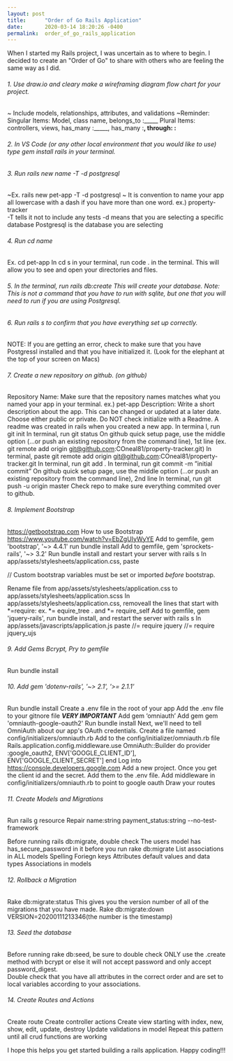 ```yaml
---
layout: post
title:      "Order of Go Rails Application"
date:       2020-03-14 18:20:26 -0400
permalink:  order_of_go_rails_application
---
```



When I started my Rails project, I was uncertain as to where to begin.  I decided to create an "Order of Go" to share with others who are feeling the same way as I did.  

###### 1.  Use draw.io and cleary make a wireframing diagram flow chart for your project.  
~ Include models, relationships, attributes, and validations 
~Reminder: 
    Singular Items: Model, class name, belongs_to :_____
    Plural Items: controllers, views, has_many :_____, has_many :____, through: :____


###### 2.  In VS Code (or any other local environment that you would like to use) type gem install rails in your terminal.


###### 3.  Run rails new name -T -d postgresql
 ~Ex. rails new pet-app -T -d postgresql
 ~ It is convention to name your app all lowercase with a dash if you have more than one word.
ex.) property-tracker  
-T tells it not to include any tests
-d means that you are selecting a specific database
Postgresql is the database you are selecting

###### 4.  Run cd name 
Ex.  cd pet-app
In cd s in your terminal, run code . in the terminal.  This will allow you to see and open your directories and files.  


###### 5.  In the terminal, run rails db:create  This will create your database.  Note:  This is not a command that you have to run with sqlite, but one that you will need to run if you are using Postgresql.


###### 6.   Run rails s to confirm that you have everything set up correctly.  
NOTE:  If you are getting an error, check to make sure that you have Postgressl installed and that you have initialized it. (Look for the elephant at the top of your screen on Macs) 


###### 7.  Create a new repository on github. (on github)
Repository Name: Make sure that the repository names matches what you named your app in your terminal. 
ex.) pet-app
Description: Write a short description about the app.  This can be changed or updated at a later date. 
Choose either public or private.
Do NOT check initialize with a Readme.  A readme was created in rails when you created a new app.
In termina l, run git init
In terminal, run git status
On github quick setup page, use the middle option (…or push an existing repository from the command line), 1st line (ex. git remote add origin git@github.com:COneal81/property-tracker.git)
In terminal, paste git remote add origin git@github.com:COneal81/property-tracker.git
In terminal, run git add .
In terminal, run git commit -m ”initial commit”
On github quick setup page, use the middle option (…or push an existing repository from the command line), 2nd line 
In terminal, run git push -u origin master
Check repo to make sure everything commited over to github.


###### 8.  Implement Bootstrap
https://getbootstrap.com
How to use Bootstrap https://www.youtube.com/watch?v=EbZgUIyWyYE 
Add to gemfile, gem 'bootstrap', '~> 4.4.1' 
run bundle install
Add to gemfile, gem 'sprockets-rails', '~> 3.2'
Run bundle install and restart your server with rails s
In app/assets/stylesheets/application.css, paste


// Custom bootstrap variables must be set or imported *before* bootstrap.
		 
Rename file from app/assets/stylesheets/application.css to app/assets/stylesheets/application.scss
In app/assets/stylesheets/application.css, removeall the lines that start with *=require: 
ex. *= equire_tree . and *= require_self
Add to gemfile, gem 'jquery-rails', run bundle install, and restart the server with rails s
In app/assets/javascripts/application.js paste
//= require jquery
//= require jquery_ujs


###### 9.   Add Gems Bcrypt, Pry to gemfile
Run bundle install


###### 10.  Add gem 'dotenv-rails', '~> 2.1', '>= 2.1.1'
Run bundle install
Create a .env file in the root of your app
Add the .env file to your gitnore file *********VERY IMPORTANT*********
Add gem ‘omniauth’
Add gem gem 'omniauth-google-oauth2' 
Run bundle install
Next, we'll need to tell OmniAuth about our app's OAuth credentials. Create a file named config/initializers/omniauth.rb
Add to the config/initializer/omniauth.rb file
Rails.application.config.middleware.use OmniAuth::Builder do  provider :google_oauth2, ENV['GOOGLE_CLIENT_ID'], ENV['GOOGLE_CLIENT_SECRET']
end
Log into  https://console.developers.google.com 
Add a new project.  Once you get the client id and the secret. Add them to the .env file.
Add middleware in config/initializers/omniauth.rb to point to google oauth
Draw your routes


###### 11.   Create Models and Migrations
Run rails g resource Repair name:string payment_status:string --no-test-framework


Before running rails db:migrate, double check 
The users model has has_secure_password in it before you run rake db:migrate
List associations in ALL models
Spelling
Foriegn keys
Attributes default values and data types 
Associations in models


###### 12.   Rollback a Migration
Rake db:migrate:status   This gives you the version number of all of the migrations that you have made.
Rake db:migrate:down VERSION=20200111213346(the number is the timestamp)


###### 13.   Seed the database
Before running rake db:seed, be sure to double check
ONLY use the .create method with bcrypt or else it will not accept password and only accept password_digest.  
Double check that you have all attributes in the correct order and are set to local variables according to your associations.


###### 14.   Create Routes and Actions
Create route
Create controller actions
Create view 
starting with index, new, show, edit, update, destroy
Update validations in model
Repeat this pattern until all crud functions are working



I hope this helps you get started building a rails application.  Happy coding!!!  
 






